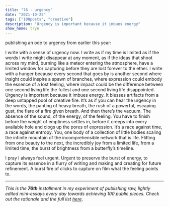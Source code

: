 ```yaml
---
title: "76 - urgency"
date: "2021-10-25"
tags: ["100posts", "creative"]
description: "Urgency is important because it imbues energy"
show_home: trye
---
```


publishing an ode to urgency from earlier this year:

I write with a sense of urgency now. I write as if my time is limited as if the words I write might disappear at any moment, as if the ideas that shoot across my mind, burning like a meteor entering the atmosphere, have a limited window for capturing before they are lost forever to the ether. I write with a hunger because every second that goes by is another second where insight could inspire a spawn of branches, where expression could embody the essence of a lost feeling, where impact could be the difference between one second living life the fullest and one second living life disappointed. Urgency is important because it imbues energy. It blesses artifacts from a deep untapped pool of creative fire. It’s as if you can hear the urgency in the words, the panting of heavy breath, the rush of a powerful, escaping gust, the flare of a fire given breath. And then there’s the vacuum. The absence of the sound, of the energy, of the feeling. You have to finish before the weight of emptiness settles in, before it creeps into every available hole and clogs up the pores of expression. It’s a race against time, a race against entropy. You, one body of a collection of little bodies scaling the infinite mountain of the incomprehensible network that is life. Flitting from one beauty to the next, the incredibly joy from a limited life, from a limited time, the burst of brightness from a butterfly’s timeline.

I pray I always feel urgent. Urgent to preserve the burst of energy, to capture its essence in a flurry of writing and making and creating for future refinement. A burst fire of clicks to capture on film what the feeling points to.

---
*This is the **76th** installment in my experiment of publishing raw, lightly edited mini-essays every day towards achieving 100 public pieces. Check out the rationale and the full list [here](/experiments/100posts/)*.
